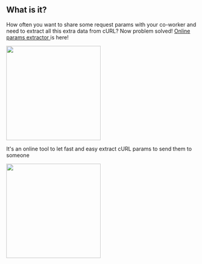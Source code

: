 ## What is it?
How often you want to share some request params with your co-worker and need to extract all this extra data from cURL? Now problem solved!
[Online params extractor ](https://cakeinpanic.github.io/curl-data-extractor/) is here!

<img src="https://cs5.pikabu.ru/post_img/2014/05/23/11/1400870708_190710029.gif" width="250px"/>

It's an online tool to let fast and easy extract cURL params to send them to someone

<img src="https://media3.giphy.com/media/Bi6FcO7UoutWM/giphy.gif" width="250px"/>
